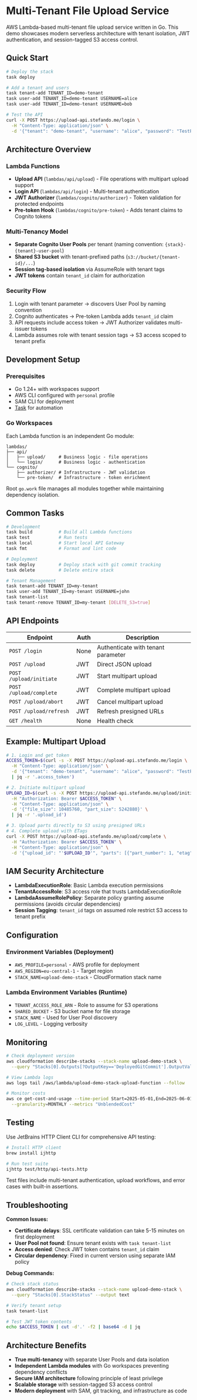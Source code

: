 # Multi-Tenant File Upload Service

AWS Lambda-based multi-tenant file upload service written in Go. This demo showcases modern serverless architecture with tenant isolation, JWT authentication, and session-tagged S3 access control.

## Quick Start

```bash
# Deploy the stack
task deploy

# Add a tenant and users
task tenant-add TENANT_ID=demo-tenant
task user-add TENANT_ID=demo-tenant USERNAME=alice
task user-add TENANT_ID=demo-tenant USERNAME=bob

# Test the API
curl -X POST https://upload-api.stefando.me/login \
  -H "Content-Type: application/json" \
  -d '{"tenant": "demo-tenant", "username": "alice", "password": "TestPass123!"}'
```

## Architecture Overview

### Lambda Functions
- **Upload API** (`lambdas/api/upload`) - File operations with multipart upload support
- **Login API** (`lambdas/api/login`) - Multi-tenant authentication
- **JWT Authorizer** (`lambdas/cognito/authorizer`) - Token validation for protected endpoints
- **Pre-token Hook** (`lambdas/cognito/pre-token`) - Adds tenant claims to Cognito tokens

### Multi-Tenancy Model
- **Separate Cognito User Pools** per tenant (naming convention: `{stack}-{tenant}-user-pool`)
- **Shared S3 bucket** with tenant-prefixed paths (`s3://bucket/{tenant-id}/...`)
- **Session tag-based isolation** via AssumeRole with tenant tags
- **JWT tokens** contain `tenant_id` claim for authorization

### Security Flow
1. Login with tenant parameter → discovers User Pool by naming convention
2. Cognito authenticates → Pre-token Lambda adds `tenant_id` claim
3. API requests include access token → JWT Authorizer validates multi-issuer tokens
4. Lambda assumes role with tenant session tags → S3 access scoped to tenant prefix

## Development Setup

### Prerequisites
- Go 1.24+ with workspaces support
- AWS CLI configured with `personal` profile
- SAM CLI for deployment
- [Task](https://taskfile.dev) for automation

### Go Workspaces
Each Lambda function is an independent Go module:
```
lambdas/
├── api/
│   ├── upload/     # Business logic - file operations
│   └── login/      # Business logic - authentication  
└── cognito/
    ├── authorizer/ # Infrastructure - JWT validation
    └── pre-token/  # Infrastructure - token enrichment
```

Root `go.work` file manages all modules together while maintaining dependency isolation.

## Common Tasks

```bash
# Development
task build          # Build all Lambda functions
task test           # Run tests
task local          # Start local API Gateway
task fmt            # Format and lint code

# Deployment
task deploy         # Deploy stack with git commit tracking
task delete         # Delete entire stack

# Tenant Management
task tenant-add TENANT_ID=my-tenant
task user-add TENANT_ID=my-tenant USERNAME=john
task tenant-list
task tenant-remove TENANT_ID=my-tenant [DELETE_S3=true]
```

## API Endpoints

| Endpoint | Auth | Description |
|----------|------|-------------|
| `POST /login` | None | Authenticate with tenant parameter |
| `POST /upload` | JWT | Direct JSON upload |
| `POST /upload/initiate` | JWT | Start multipart upload |
| `POST /upload/complete` | JWT | Complete multipart upload |
| `POST /upload/abort` | JWT | Cancel multipart upload |
| `POST /upload/refresh` | JWT | Refresh presigned URLs |
| `GET /health` | None | Health check |

## Example: Multipart Upload

```bash
# 1. Login and get token
ACCESS_TOKEN=$(curl -s -X POST https://upload-api.stefando.me/login \
  -H "Content-Type: application/json" \
  -d '{"tenant": "demo-tenant", "username": "alice", "password": "TestPass123!"}' \
  | jq -r '.access_token')

# 2. Initiate multipart upload
UPLOAD_ID=$(curl -s -X POST https://upload-api.stefando.me/upload/initiate \
  -H "Authorization: Bearer $ACCESS_TOKEN" \
  -H "Content-Type: application/json" \
  -d '{"file_size": 10485760, "part_size": 5242880}' \
  | jq -r '.upload_id')

# 3. Upload parts directly to S3 using presigned URLs
# 4. Complete upload with ETags
curl -X POST https://upload-api.stefando.me/upload/complete \
  -H "Authorization: Bearer $ACCESS_TOKEN" \
  -H "Content-Type: application/json" \
  -d '{"upload_id": "'$UPLOAD_ID'", "parts": [{"part_number": 1, "etag": "..."}]}'
```

## IAM Security Architecture

- **LambdaExecutionRole**: Basic Lambda execution permissions
- **TenantAccessRole**: S3 access role that trusts LambdaExecutionRole
- **LambdaAssumeRolePolicy**: Separate policy granting assume permissions (avoids circular dependencies)
- **Session Tagging**: `tenant_id` tags on assumed role restrict S3 access to tenant prefix

## Configuration

### Environment Variables (Deployment)
- `AWS_PROFILE=personal` - AWS profile for deployment
- `AWS_REGION=eu-central-1` - Target region
- `STACK_NAME=upload-demo-stack` - CloudFormation stack name

### Lambda Environment Variables (Runtime)
- `TENANT_ACCESS_ROLE_ARN` - Role to assume for S3 operations
- `SHARED_BUCKET` - S3 bucket name for file storage
- `STACK_NAME` - Used for User Pool discovery
- `LOG_LEVEL` - Logging verbosity

## Monitoring

```bash
# Check deployment version
aws cloudformation describe-stacks --stack-name upload-demo-stack \
  --query "Stacks[0].Outputs[?OutputKey=='DeployedGitCommit'].OutputValue" --output text

# View Lambda logs
aws logs tail /aws/lambda/upload-demo-stack-upload-function --follow

# Monitor costs
aws ce get-cost-and-usage --time-period Start=2025-05-01,End=2025-06-01 \
  --granularity=MONTHLY --metrics "UnblendedCost"
```

## Testing

Use JetBrains HTTP Client CLI for comprehensive API testing:

```bash
# Install HTTP client
brew install ijhttp

# Run test suite
ijhttp test/http/api-tests.http
```

Test files include multi-tenant authentication, upload workflows, and error cases with built-in assertions.

## Troubleshooting

**Common Issues:**
- **Certificate delays**: SSL certificate validation can take 5-15 minutes on first deployment
- **User Pool not found**: Ensure tenant exists with `task tenant-list`
- **Access denied**: Check JWT token contains `tenant_id` claim
- **Circular dependency**: Fixed in current version using separate IAM policy

**Debug Commands:**
```bash
# Check stack status
aws cloudformation describe-stacks --stack-name upload-demo-stack \
  --query "Stacks[0].StackStatus" --output text

# Verify tenant setup
task tenant-list

# Test JWT token contents
echo $ACCESS_TOKEN | cut -d'.' -f2 | base64 -d | jq
```

## Architecture Benefits

- **True multi-tenancy** with separate User Pools and data isolation
- **Independent Lambda modules** with Go workspaces preventing dependency conflicts
- **Secure IAM architecture** following principle of least privilege
- **Scalable storage** with session-tagged S3 access control
- **Modern deployment** with SAM, git tracking, and infrastructure as code
